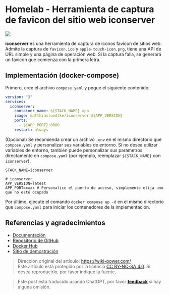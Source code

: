 # Homelab - Herramienta de captura de favicon del sitio web iconserver

![](https://wiki-media-1253965369.cos.ap-guangzhou.myqcloud.com/img/20230304195157.png)

**iconserver** es una herramienta de captura de iconos favicon de sitios web. Admite la captura de `favicon.ico` y `apple-touch-icon.png`, tiene una API de URL simple y una página de operación web. Si la captura falla, se generará un favicon que comienza con la primera letra.

## Implementación (docker-compose)

Primero, cree el archivo `compose.yaml` y pegue el siguiente contenido:

```yaml title="compose.yaml"
version: "3"
services:
  iconserver:
    container_name: ${STACK_NAME}_app
    image: matthiasluedtke/iconserver:${APP_VERSION}
    ports:
      - ${APP_PORT}:8080
    restart: always
```

(Opcional) Se recomienda crear un archivo `.env` en el mismo directorio que `compose.yaml` y personalizar sus variables de entorno. Si no desea utilizar variables de entorno, también puede personalizar sus parámetros directamente en `compose.yaml` (por ejemplo, reemplazar `${STACK_NAME}` con `iconserver`).

```dotenv title=".env"
STACK_NAME=iconserver

# iconserver
APP_VERSION=latest
APP_PORT=xxxx # Personalice el puerto de acceso, simplemente elija uno que no esté ocupado
```

Por último, ejecute el comando `docker compose up -d` en el mismo directorio que `compose.yaml` para iniciar los contenedores de la implementación.

## Referencias y agradecimientos

- [Documentación](https://github.com/mat/besticon#docker)
- [Repositorio de GitHub](https://github.com/mat/besticon)
- [Docker Hub](https://hub.docker.com/r/matthiasluedtke/iconserver)
- [Sitio de demostración](https://besticon-demo.herokuapp.com/)

> Dirección original del artículo: <https://wiki-power.com/>  
> Este artículo está protegido por la licencia [CC BY-NC-SA 4.0](https://creativecommons.org/licenses/by/4.0/deed.zh). Si desea reproducirlo, por favor indique la fuente.

> Este post está traducido usando ChatGPT, por favor [**feedback**](https://github.com/linyuxuanlin/Wiki_MkDocs/issues/new) si hay alguna omisión.